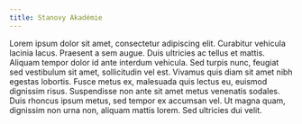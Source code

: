 ```yaml
---
title: Stanovy Akadémie
---
```

Lorem ipsum dolor sit amet, consectetur adipiscing elit. Curabitur vehicula lacinia lacus. Praesent a sem augue. Duis ultricies ac tellus et mattis. Aliquam tempor dolor id ante interdum vehicula. Sed turpis nunc, feugiat sed vestibulum sit amet, sollicitudin vel est. Vivamus quis diam sit amet nibh egestas lobortis. Fusce metus ex, malesuada quis lectus eu, euismod dignissim risus. Suspendisse non ante sit amet metus venenatis sodales. Duis rhoncus ipsum metus, sed tempor ex accumsan vel. Ut magna quam, dignissim non urna non, aliquam mattis lorem. Sed ultricies dui velit.
